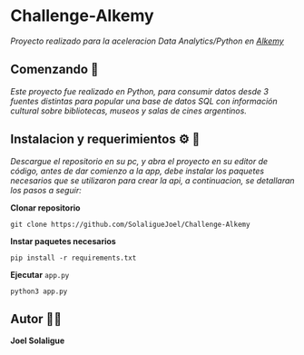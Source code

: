 # Challenge-Alkemy
_Proyecto realizado para la aceleracion Data Analytics/Python en [Alkemy](https://www.alkemy.org/)_

## Comenzando :rocket:
_Este proyecto fue realizado en Python, para consumir datos desde 3 fuentes distintas para popular una base de datos SQL con información cultural sobre bibliotecas, museos y salas de cines argentinos._

## Instalacion y requerimientos :gear:	:memo:
_Descargue el repositorio en su pc, y abra el proyecto en su editor de código, antes de dar comienzo a la app, debe instalar los paquetes 
necesarios que se utilizaron para crear la api, a continuacion, se detallaran los pasos a seguir:_

**Clonar repositorio**
```
git clone https://github.com/SolaligueJoel/Challenge-Alkemy
```
**Instar paquetes necesarios**

```
pip install -r requirements.txt
```

**Ejecutar** ```app.py```
```
python3 app.py
```

## Autor :man_technologist:	
__**Joel Solaligue**__

